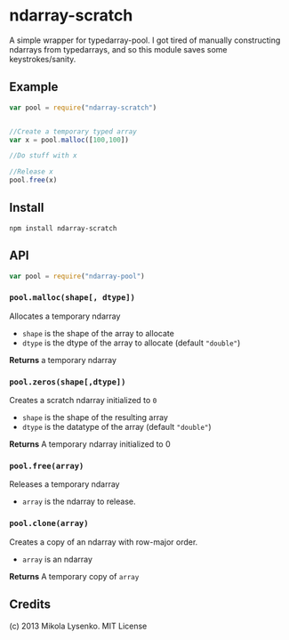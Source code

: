 ndarray-scratch
===============
A simple wrapper for typedarray-pool.  I got tired of manually constructing ndarrays from typedarrays, and so this module saves some keystrokes/sanity.

## Example

```javascript
var pool = require("ndarray-scratch")


//Create a temporary typed array
var x = pool.malloc([100,100])

//Do stuff with x

//Release x
pool.free(x)
```

## Install

    npm install ndarray-scratch
    

## API

```javascript
var pool = require("ndarray-pool")
```

### `pool.malloc(shape[, dtype])`
Allocates a temporary ndarray

* `shape` is the shape of the array to allocate
* `dtype` is the dtype of the array to allocate (default `"double"`)

**Returns** a temporary ndarray

### `pool.zeros(shape[,dtype])`
Creates a scratch ndarray initialized to `0`

* `shape` is the shape of the resulting array
* `dtype` is the datatype of the array (default `"double"`)

**Returns** A temporary ndarray initialized to 0

### `pool.free(array)`
Releases a temporary ndarray

* `array` is the ndarray to release.

### `pool.clone(array)`
Creates a copy of an ndarray with row-major order.

* `array` is an ndarray

**Returns** A temporary copy of `array`


## Credits
(c) 2013 Mikola Lysenko. MIT License